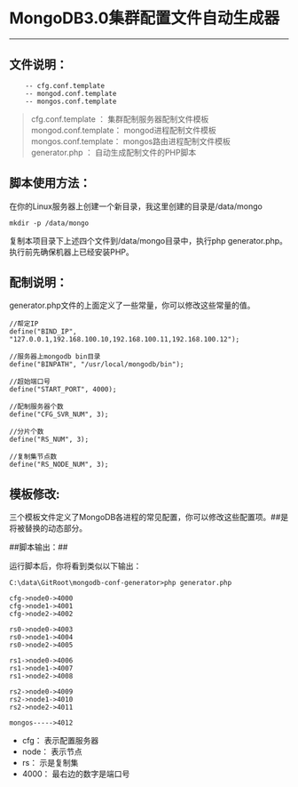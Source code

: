 # MongoDB3.0集群配置文件自动生成器 #


----------


## 文件说明： ##
```
	-- cfg.conf.template
	-- mongod.conf.template
	-- mongos.conf.template

```


> cfg.conf.template   ： 集群配制服务器配制文件模板  
> mongod.conf.template： mongod进程配制文件模板  
> mongos.conf.template： mongos路由进程配制文件模板  
> generator.php       ： 自动生成配制文件的PHP脚本  


## 脚本使用方法： ##

在你的Linux服务器上创建一个新目录，我这里创建的目录是/data/mongo

```
mkdir -p /data/mongo
```
复制本项目录下上述四个文件到/data/mongo目录中，执行php generator.php。执行前先确保机器上已经安装PHP。


## 配制说明： ##
generator.php文件的上面定义了一些常量，你可以修改这些常量的值。

```
//帮定IP
define("BIND_IP", "127.0.0.1,192.168.100.10,192.168.100.11,192.168.100.12");

//服务器上mongodb bin目录
define("BINPATH", "/usr/local/mongodb/bin");

//超始端口号
define("START_PORT", 4000);

//配制服务器个数
define("CFG_SVR_NUM", 3);

//分片个数
define("RS_NUM", 3);

//复制集节点数
define("RS_NODE_NUM", 3);
```

## 模板修改: ##
三个模板文件定义了MongoDB各进程的常见配置，你可以修改这些配置项。##是将被替换的动态部分。


##脚本输出：##

运行脚本后，你将看到类似以下输出：

```
C:\data\GitRoot\mongodb-conf-generator>php generator.php

cfg->node0->4000
cfg->node1->4001
cfg->node2->4002

rs0->node0->4003
rs0->node1->4004
rs0->node2->4005

rs1->node0->4006
rs1->node1->4007
rs1->node2->4008

rs2->node0->4009
rs2->node1->4010
rs2->node2->4011

mongos----->4012
```

- cfg： 表示配置服务器  
- node： 表示节点  
- rs： 示是复制集  
- 4000： 最右边的数字是端口号  